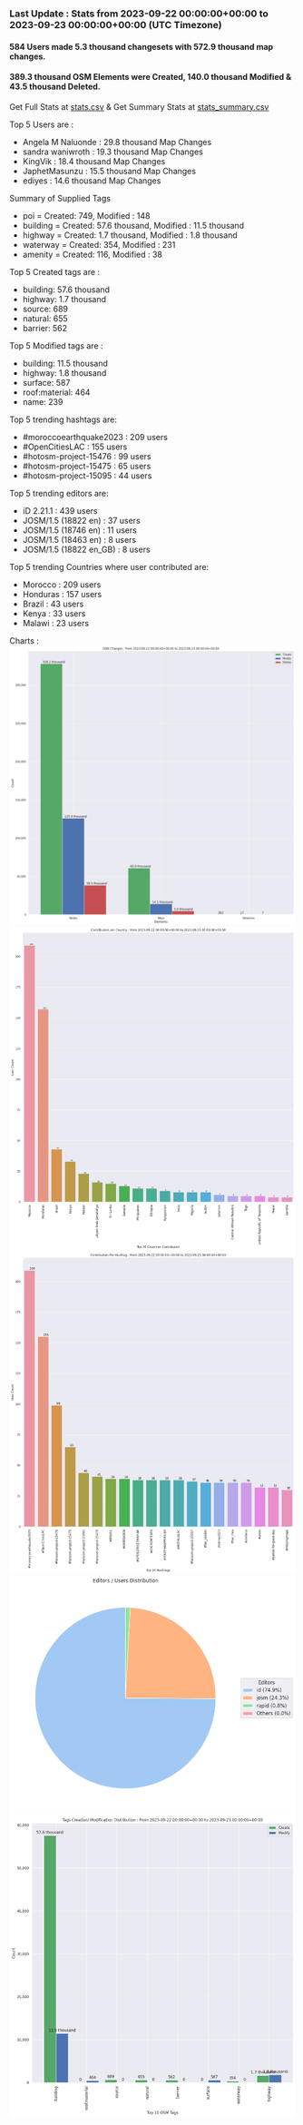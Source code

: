 ### Last Update : Stats from 2023-09-22 00:00:00+00:00 to 2023-09-23 00:00:00+00:00 (UTC Timezone)

#### 584 Users made 5.3 thousand changesets with 572.9 thousand map changes.
#### 389.3 thousand OSM Elements were Created, 140.0 thousand Modified & 43.5 thousand Deleted.
Get Full Stats at [stats.csv](/stats/hotosm/Daily/stats.csv)
 & Get Summary Stats at [stats_summary.csv](/stats/hotosm/Daily/stats_summary.csv)

Top 5 Users are : 
- Angela M Naluonde : 29.8 thousand Map Changes
- sandra waniwroth : 19.3 thousand Map Changes
- KingVik : 18.4 thousand Map Changes
- JaphetMasunzu : 15.5 thousand Map Changes
- ediyes : 14.6 thousand Map Changes

Summary of Supplied Tags
- poi = Created: 749, Modified : 148
- building = Created: 57.6 thousand, Modified : 11.5 thousand
- highway = Created: 1.7 thousand, Modified : 1.8 thousand
- waterway = Created: 354, Modified : 231
- amenity = Created: 116, Modified : 38


Top 5 Created tags are :
- building: 57.6 thousand
- highway: 1.7 thousand
- source: 689
- natural: 655
- barrier: 562


Top 5 Modified tags are :
- building: 11.5 thousand
- highway: 1.8 thousand
- surface: 587
- roof:material: 464
- name: 239


Top 5 trending hashtags are:
- #moroccoearthquake2023 : 209 users
- #OpenCitiesLAC : 155 users
- #hotosm-project-15476 : 99 users
- #hotosm-project-15475 : 65 users
- #hotosm-project-15095 : 44 users


Top 5 trending editors are:
- iD 2.21.1 : 439 users
- JOSM/1.5 (18822 en) : 37 users
- JOSM/1.5 (18746 en) : 11 users
- JOSM/1.5 (18463 en) : 8 users
- JOSM/1.5 (18822 en_GB) : 8 users


Top 5 trending Countries where user contributed are:
- Morocco : 209 users
- Honduras : 157 users
- Brazil : 43 users
- Kenya : 33 users
- Malawi : 23 users


 Charts : 
![Alt text](./stats_osm_changes.png) 
![Alt text](./stats_users_per_country.png) 
![Alt text](./stats_users_per_hashtag.png) 
![Alt text](./stats_editors_pie_chart.png) 
![Alt text](./stats_tags.png) 
